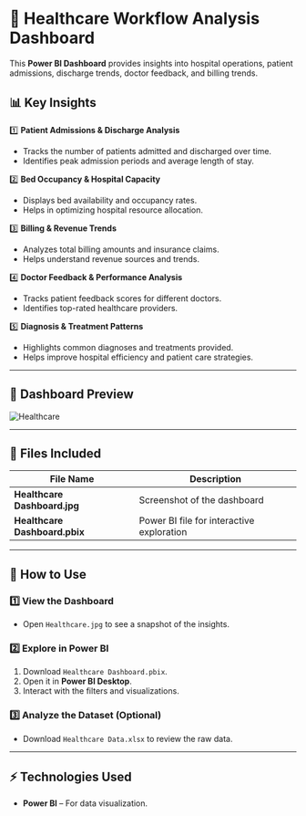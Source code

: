 # 🏥 Healthcare Workflow Analysis Dashboard  

This **Power BI Dashboard** provides insights into hospital operations, patient admissions, discharge trends, doctor feedback, and billing trends.

## 📊 Key Insights  

1️⃣ **Patient Admissions & Discharge Analysis**  
   - Tracks the number of patients admitted and discharged over time.  
   - Identifies peak admission periods and average length of stay.  

2️⃣ **Bed Occupancy & Hospital Capacity**  
   - Displays bed availability and occupancy rates.  
   - Helps in optimizing hospital resource allocation.  

3️⃣ **Billing & Revenue Trends**  
   - Analyzes total billing amounts and insurance claims.  
   - Helps understand revenue sources and trends.  

4️⃣ **Doctor Feedback & Performance Analysis**  
   - Tracks patient feedback scores for different doctors.  
   - Identifies top-rated healthcare providers.  

5️⃣ **Diagnosis & Treatment Patterns**  
   - Highlights common diagnoses and treatments provided.  
   - Helps improve hospital efficiency and patient care strategies.  

---

## 📸 Dashboard Preview  

![Healthcare](Healthcare%20.jpg)  

---

## 📂 Files Included  

| File Name                   | Description |
|-----------------------------|-------------|
| **Healthcare Dashboard.jpg** | Screenshot of the dashboard |
| **Healthcare Dashboard.pbix** | Power BI file for interactive exploration |
---

## 🚀 How to Use  

### **1️⃣ View the Dashboard**  
- Open `Healthcare.jpg` to see a snapshot of the insights.  

### **2️⃣ Explore in Power BI**  
1. Download `Healthcare Dashboard.pbix`.  
2. Open it in **Power BI Desktop**.  
3. Interact with the filters and visualizations.  

### **3️⃣ Analyze the Dataset (Optional)**  
- Download `Healthcare Data.xlsx` to review the raw data.  

---

## ⚡ Technologies Used  

- **Power BI** – For data visualization.
